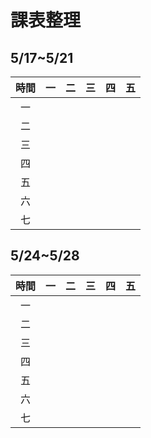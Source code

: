# 課表整理

## 5/17~5/21

|時間|一|二|三|四|五|
|:---:|:---:|:---:|:---:|:---:|:---:|
|一||||||
|二||||||
|三||||||
|四||||||
|五||||||
|六||||||
|七||||||

## 5/24~5/28

|時間|一|二|三|四|五|
|:---:|:---:|:---:|:---:|:---:|:---:|
|一||||||
|二||||||
|三||||||
|四||||||
|五||||||
|六||||||
|七||||||
